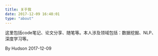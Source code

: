```yaml
---
title: 关于我
date: 2017-12-09 16:48:01
type: "about"
---
```


这里包括code笔记、论文分享、随笔等。本人涉及领域包括：数据挖掘、NLP、深度学习等。

By Hudson
2017-12-09